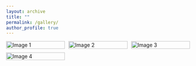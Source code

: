 ```yaml
---
layout: archive
title: ""
permalink: /gallery/
author_profile: true
---
```



<div style="display: grid; grid-template-columns: repeat(3, 1fr); grid-gap: 10px;">
  <div><img src="https://bkalhor.info/images/2651.jpg" alt="Image 1" style="width: 100%;" onclick="openImageInNewTab(this)" style="cursor: pointer;"/></div>
  <div><img src="https://bkalhor.info/images/2659.jpg" alt="Image 2" style="width: 100%;" onclick="openImageInNewTab(this)" style="cursor: pointer;"/></div>
  <div><img src="https://bkalhor.info/images/5787.jpg" alt="Image 3" style="width: 100%;" onclick="openImageInNewTab(this)" style="cursor: pointer;"/></div>
  <div><img src="https://bkalhor.info/images/5820.jpg" alt="Image 4" style="width: 100%;" onclick="openImageInNewTab(this)" style="cursor: pointer;"/></div>

</div>

<script>
        function openImageInNewTab(element) {
            var imageSrc = element.src;
            window.open(imageSrc, "_blank");
        }
</script>